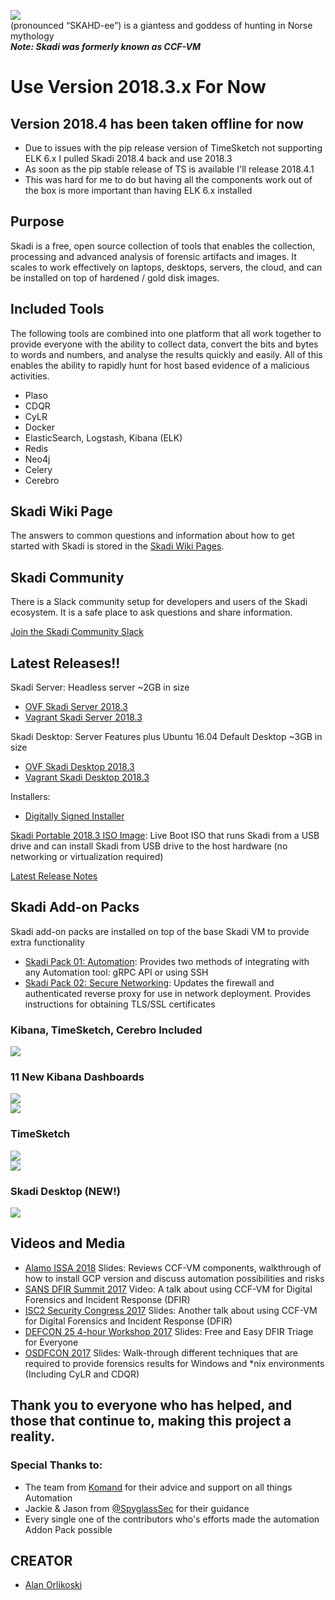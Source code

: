 
![](/objects/images/skadi_header.jpg?)  
(pronounced “SKAHD-ee”) is a giantess and goddess of hunting in Norse mythology  
_**Note: Skadi was formerly known as CCF-VM**_  

# Use Version 2018.3.x For Now
## Version 2018.4 has been taken offline for now
 - Due to issues with the pip release version of TimeSketch not supporting ELK 6.x I pulled Skadi 2018.4 back and use 2018.3
 - As soon as the pip stable release of TS is available I'll release 2018.4.1
 - This was hard for me to do but having all the components  work out of the box is more important than having ELK 6.x installed

## Purpose
Skadi is a free, open source collection of tools that enables the collection, processing and advanced analysis of forensic artifacts and images. It scales to work effectively on laptops, desktops, servers, the cloud, and can be installed on top of hardened / gold disk images.   

## Included Tools
The following tools are combined into one platform that all work together to provide everyone with the ability to collect data, convert the bits and bytes to words and numbers, and analyse the results quickly and easily. All of this enables the ability to rapidly hunt for host based evidence of a malicious activities.  

 - Plaso  
 - CDQR  
 - CyLR  
 - Docker  
 - ElasticSearch, Logstash, Kibana (ELK)  
 - Redis  
 - Neo4j  
 - Celery  
 - Cerebro  

## Skadi Wiki Page
The answers to common questions and information about how to get started with Skadi is stored in the [Skadi Wiki Pages](https://github.com/orlikoski/skadi/wiki).

## Skadi Community
There is a Slack community setup for developers and users of the Skadi ecosystem. It is a safe place to ask questions and share information.  

[Join the Skadi Community Slack](http://skadicommunity.herokuapp.com/)  

## Latest Releases!!
Skadi Server: Headless server ~2GB in size  
 - [OVF Skadi Server 2018.3](https://drive.google.com/open?id=160zmZzR2ULwz3SxLa2d4yZYiSHywuzq_)
 - [Vagrant Skadi Server 2018.3](https://app.vagrantup.com/skadivm/boxes/skadi_server)

Skadi Desktop: Server Features plus Ubuntu 16.04 Default Desktop ~3GB in size
 - [OVF Skadi Desktop 2018.3](https://drive.google.com/open?id=1x1M1-3ShYaKgHnRAbGIJ1CFs010nJ5zB)
 - [Vagrant Skadi Desktop 2018.3](https://app.vagrantup.com/skadivm/boxes/skadi_desktop)

Installers:
 - [Digitally Signed Installer](https://github.com/orlikoski/Skadi/wiki/Installation:-OpenSSL-Signed-Installation-Guide)

[Skadi Portable 2018.3 ISO Image](https://drive.google.com/open?id=1SM-_Z4F-fnctERycEI0R6Hk-F8M7_WZ0): Live Boot ISO that runs Skadi from a USB drive and can install Skadi from USB drive to the host hardware (no networking or virtualization required)


[Latest Release Notes](https://github.com/orlikoski/Skadi/releases/tag/2018.3)  

## Skadi Add-on Packs  
Skadi add-on packs are installed on top of the base Skadi VM to provide extra functionality  
*  [Skadi Pack 01: Automation](https://github.com/orlikoski/Skadi/wiki/Skadi-Pack-01:-Automation): Provides two methods of integrating with any Automation tool: gRPC API or using SSH  
*  [Skadi Pack 02: Secure Networking](https://github.com/orlikoski/Skadi/wiki/Skadi-Pack-02:-Secure-Networking): Updates the firewall and authenticated reverse proxy for use in network deployment. Provides instructions for obtaining TLS/SSL certificates  


### Kibana, TimeSketch, Cerebro Included
  ![](/objects/images/desk_tools.jpg?)  

### 11 New Kibana Dashboards  
  ![](/objects/images/kib_dash01.JPG?)  
  ![](/objects/images/kib_dash02.JPG?)  

### TimeSketch
  ![](/objects/images/ts_shot02.JPG?)  
  ![](/objects/images/ts_shot01.JPG?)  

### Skadi Desktop (NEW!)
  ![](/objects/images/desktop.jpg?)  


## Videos and Media
*  [Alamo ISSA 2018](https://docs.google.com/presentation/d/1Rl_wF9mUDOkPlbHiWAt-hOiJ-_X8WzTsRfgyYQi9t6M/edit?usp=sharing) Slides: Reviews CCF-VM components, walkthrough of how to install GCP version and discuss automation possibilities and risks
*  [SANS DFIR Summit 2017](https://www.youtube.com/watch?v=f5B4bngftP8) Video: A talk about using CCF-VM for Digital Forensics and Incident Response (DFIR)
*  [ISC2 Security Congress 2017](https://drive.google.com/file/d/0B5z7g7P2BWJAckUxbUJWVVZzNDQ/view?usp=sharing) Slides: Another talk about using CCF-VM for Digital Forensics and Incident Response (DFIR)
*  [DEFCON 25 4-hour Workshop 2017](https://media.defcon.org/DEF%20CON%2025/DEF%20CON%2025%20workshops/DEFCON-25-Workshop-Alan-Orlikoski-and-Dan-M-Free-and-Easy-DFIR-Triage-for-Everyone.pdf) Slides: Free and Easy DFIR Triage for Everyone
*  [OSDFCON 2017](http://www.osdfcon.org/presentations/2017/Asif-Matadar_Rapid-Incident-Response.pdf) Slides: Walk-through different techniques that are required to provide forensics results for Windows and *nix environments (Including CyLR and CDQR)

## Thank you to everyone who has helped, and those that continue to, making this project a reality.

### Special Thanks to:
 - The team from [Komand](https://www.komand.com/) for their advice and support on all things Automation
 - Jackie & Jason from [@SpyglassSec](https://twitter.com/SpyglassSec) for their guidance
 - Every single one of the contributors who's efforts made the automation Addon Pack possible  

## CREATOR  
* [Alan Orlikoski](https://github.com/orlikoski)

